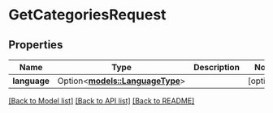 # GetCategoriesRequest

## Properties

Name | Type | Description | Notes
------------ | ------------- | ------------- | -------------
**language** | Option<[**models::LanguageType**](LanguageType.md)> |  | [optional]

[[Back to Model list]](../README.md#documentation-for-models) [[Back to API list]](../README.md#documentation-for-api-endpoints) [[Back to README]](../README.md)



